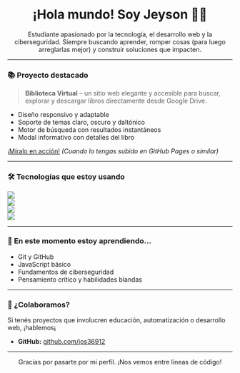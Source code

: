 <h1 align="center">¡Hola mundo! Soy Jeyson 👨‍💻</h1>

<p align="center">
  Estudiante apasionado por la tecnología, el desarrollo web y la ciberseguridad.  
  Siempre buscando aprender, romper cosas (para luego arreglarlas mejor) y construir soluciones que impacten.  
</p>

---

### 📚 Proyecto destacado

> **Biblioteca Virtual** – un sitio web elegante y accesible para buscar, explorar y descargar libros directamente desde Google Drive.

- Diseño responsivo y adaptable
- Soporte de temas claro, oscuro y daltónico
- Motor de búsqueda con resultados instantáneos
- Modal informativo con detalles del libro

[¡Míralo en acción!](#) *(Cuando lo tengas subido en GitHub Pages o similar)*

---

### 🛠️ Tecnologías que estoy usando

<p align="left">
  <img src="https://img.shields.io/badge/HTML5-E34F26?style=for-the-badge&logo=html5&logoColor=white" /><br>
  <img src="https://img.shields.io/badge/CSS3-1572B6?style=for-the-badge&logo=css3&logoColor=white" /><br>
  <img src="https://img.shields.io/badge/JavaScript-F7DF1E?style=for-the-badge&logo=javascript&logoColor=black" /><br>
  <img src="https://img.shields.io/badge/JSON-000000?style=for-the-badge&logo=json&logoColor=white" /><br>
</p>

---

### 🌱 En este momento estoy aprendiendo...

- Git y GitHub
- JavaScript básico
- Fundamentos de ciberseguridad
- Pensamiento crítico y habilidades blandas

---

### 🤝 ¿Colaboramos?

Si tenés proyectos que involucren educación, automatización o desarrollo web, ¡hablemos¡
- **GitHub:** [github.com/jos36912](https://github.com/jos36912)

---

<p align="center">
  Gracias por pasarte por mi perfil. ¡Nos vemos entre líneas de código!
</p>
